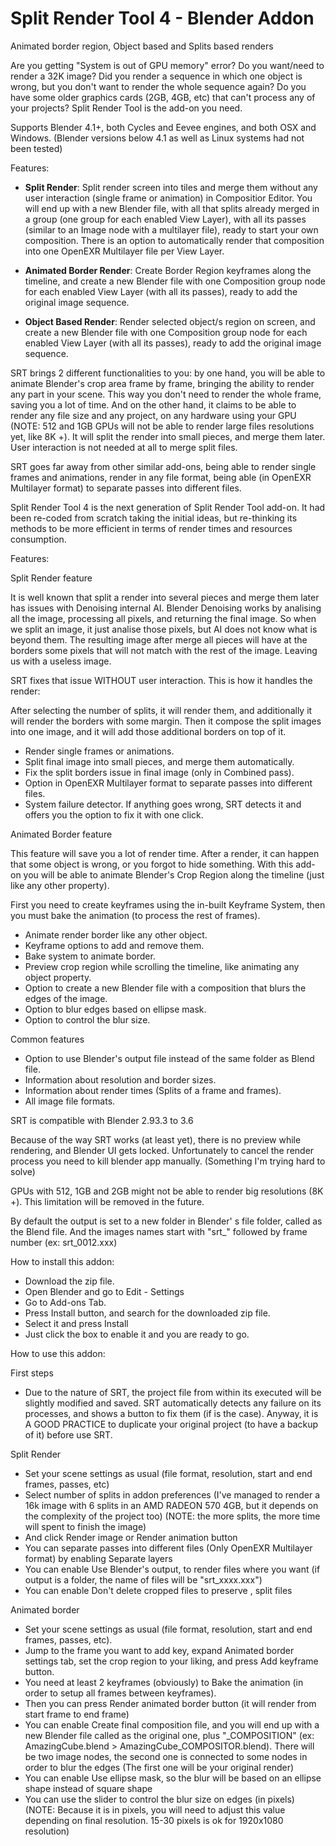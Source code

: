 # Split Render Tool 4 - Blender Addon
Animated border region, Object based and Splits based renders

Are you getting "System is out of GPU memory" error? Do you want/need to render a 32K image? Did you render a sequence in which one object is wrong, but you don't want to render the whole sequence again? Do you have some older graphics cards (2GB, 4GB, etc) that can't process any of your projects? Split Render Tool is the add-on you need.

Supports Blender 4.1+, both Cycles and Eevee engines, and both OSX and Windows. (Blender versions below 4.1 as well as Linux systems had not been tested)

Features:

- __Split Render__: Split render screen into tiles and merge them without any user interaction (single frame or animation) in Compositior Editor. You will end up with a new Blender file, with all that splits already merged in a group (one group for each enabled View Layer), with all its passes (similar to an Image node with a multilayer file), ready to start your own composition. There is an option to automatically render that composition into one OpenEXR Multilayer file per View Layer.

- __Animated Border Render__: Create Border Region keyframes along the timeline, and create a new Blender file with one Composition group node for each enabled View Layer (with all its passes), ready to add the original image sequence. 

- __Object Based Render__: Render selected object/s region on screen, and create a new Blender file with one Composition group node for each enabled View Layer (with all its passes), ready to add the original image sequence. 

SRT brings 2 different functionalities to you: by one hand, you will be able to animate Blender's crop area frame by frame, bringing the ability to render any part in your scene. This way you don't need to render the whole frame, saving you a lot of time. And on the other hand, it claims to be able to render any file size and any project, on any hardware using your GPU (NOTE: 512 and 1GB GPUs will not be able to render large files resolutions yet, like 8K +). It will split the render into small pieces, and merge them later. User interaction is not needed at all to merge split files.

SRT goes far away from other similar add-ons, being able to render single frames and animations, render in any file format, being able (in OpenEXR Multilayer format) to separate passes into different files.


Split Render Tool 4 is the next generation of Split Render Tool add-on. It had been re-coded from scratch taking the initial ideas, but re-thinking its methods to be more efficient in terms of render times and resources consumption. 


Features:

Split Render feature

It is well known that split a render into several pieces and merge them later has issues with Denoising internal AI. Blender Denoising works by analising all the image, processing all pixels, and returning the final image. So when we split an image, it just analise those pixels, but AI does not know what is beyond them. The resulting image after merge all pieces will have at the borders some pixels that will not match with the rest of the image. Leaving us with a useless image.

SRT fixes that issue WITHOUT user interaction. This is how it handles the render:

After selecting the number of splits, it will render them, and additionally it will render the borders with some margin. Then it compose the split images into one image, and it will add those additional borders on top of it.

- Render single frames or animations.
- Split final image into small pieces, and merge them automatically. 
- Fix the split borders issue in final image (only in Combined pass).
- Option in OpenEXR Multilayer format to separate passes into different files.
- System failure detector. If anything goes wrong, SRT detects it and offers you the option to fix it with one click. 

Animated Border feature

This feature will save you a lot of render time. After a render, it can happen that some object is wrong, or you forgot to hide something. With this add-on you will be able to animate Blender's Crop Region along the timeline (just like any other property).

First you need to create keyframes using the in-built Keyframe System, then you must bake the animation (to process the rest of frames).

- Animate render border like any other object.
- Keyframe options to add and remove them.
- Bake system to animate border.
- Preview crop region while scrolling the timeline, like animating any object property.
- Option to create a new Blender file with a composition that blurs the edges of the image.
- Option to blur edges based on ellipse mask.
- Option to control the blur size.

Common features

- Option to use Blender's output file instead of the same folder as Blend file.
- Information about resolution and border sizes.
- Information about render times (Splits of a frame and frames).
- All image file formats.


SRT is compatible with Blender 2.93.3 to 3.6

Because of the way SRT works (at least yet), there is no preview while rendering, and Blender UI gets locked. Unfortunately to cancel the render 
process you need to kill blender app manually. (Something I'm trying hard to solve)

GPUs with 512, 1GB and 2GB might not be able to render big resolutions (8K +). This limitation will be removed in the future. 

By default the output is set to a new folder in Blender' s file folder, called as the Blend file. And the images names start with "srt_" 
followed by frame number (ex: srt_0012.xxx)


How to install this addon:

- Download the zip file.
- Open Blender and go to Edit - Settings
- Go to Add-ons Tab.
- Press Install button, and search for the downloaded zip file.
- Select it and press Install
- Just click the box to enable it and you are ready to go.


How to use this addon:

First steps
	
- Due to the nature of SRT, the project file from within its executed will be slightly modified and saved. SRT automatically detects any failure
  on its processes, and shows a button to fix them (if is the case). Anyway, it is A GOOD PRACTICE to duplicate your original project (to have a
  backup of it) before use SRT.


Split Render
	
- Set your scene settings as usual (file format, resolution, start and end frames, passes, etc)
- Select number of splits in addon preferences (I've managed to render a 16k image with 6 splits in an AMD RADEON 570 4GB, but it depends on the
  complexity of the project too) (NOTE: the more splits, the more time will spent to finish the image)
- And click Render image or Render animation button
- You can separate passes into different files (Only OpenEXR Multilayer format) by enabling Separate layers
- You can enable Use Blender's output, to render files where you want (if output is a folder, the name of files will be "srt_xxxx.xxx")
- You can enable Don't delete cropped files to preserve , split files


Animated border	

- Set your scene settings as usual (file format, resolution, start and end frames, passes, etc).
- Jump to the frame you want to add key, expand Animated border settings tab, set the crop region to your liking, and press Add keyframe button.
- You need at least 2 keyframes (obviously) to Bake the animation (in order to setup all frames between keyframes).
- Then you can press Render animated border button (it will render from start frame to end frame)
- You can enable Create final composition file, and you will end up with a new Blender file called as the original one, plus "_COMPOSITION"
  (ex: AmazingCube.blend > AmazingCube_COMPOSITOR.blend). There will be two image nodes, the second one is connected to some nodes in order to
  blur the edges (The first one will be your original render)
- You can enable Use ellipse mask, so the blur will be based on an ellipse shape instead of square shape
- You can use the slider to control the blur size on edges (in pixels)
	(NOTE: Because it is in pixels, you will need to adjust this value depending on final resolution. 15-30 pixels is ok for 1920x1080 resolution)

